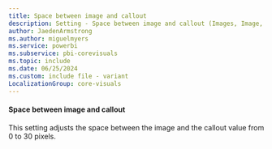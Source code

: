 ```yaml
---
title: Space between image and callout
description: Setting - Space between image and callout (Images, Image, Space between image and callout)
author: JaedenArmstrong
ms.author: miguelmyers
ms.service: powerbi
ms.subservice: pbi-corevisuals
ms.topic: include
ms.date: 06/25/2024
ms.custom: include file - variant
LocalizationGroup: core-visuals
---
```

#### Space between image and callout

This setting adjusts the space between the image and the callout value from 0 to 30 pixels.
